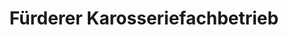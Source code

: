 ---
title: "Fürderer Karosseriefachbetrieb"
url: /nuernberg/fuerderer-karosseriefachbetrieb/
shop: Autoteile
---
